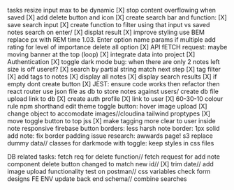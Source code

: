 tasks resize input max to be dynamic
[X] stop content overflowing when saved
[X] add delete button and icon 
[X] create search bar and function: 
[X] save search input
[X] create function to filter using that input vs saved notes
search on enter/
[X] displat result
[X] improve styling
use BEM
replace px with REM
time 1.03.
Enter option
name params if multiple
add rating for level of importance
delete all option
[X] API fETCH request: maybe moving banner at the top (loop)
[X] integrate data into project
[X] Authentication
[X] toggle dark mode
bug: when there are only 2 notes left size is off
useref?
[X] search by partial string match next step
[X] tag filter
[X] add tags to notes
[X] display all notes
[X] display search results
[X] if empty dont create button
[X] JEST: ensure code works
then refactor 
then react router
use json  file as db to store notes against users/
create db
file upload
link to db
[X] create auth profile
[X] link to user
[X] 60-30-10 colour rule
npm shorthand 
edit
theme toggle button: hover
image upload
[X] change object to accomodate images//cloudina
tailwind
proptypes
[X] move toggle button to top
jss
[X] make tagging more clear to user inside note
responsive
firebase
button borders: less harsh
note border: 1px solid
add note: fix border padding issue
research: awwards page!
s3
replace dummy data//
classes for darkmode with toggle: keep styles in css files

DB related tasks:
fetch req for delete function//
fetch request for add note component
delete button changed to match new id//
[X] trim date//
add image upload functionality 
test on postman//
css variables
check form designs
FE ENV
update back end schema//
combine searches